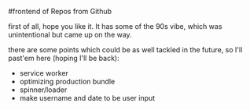 #frontend of Repos from Github

first of all, hope you like it. It has some of the 90s vibe, which was unintentional but came up on the way.

there are some points which could be as well tackled in the future, so I'll past'em here (hoping I'll be back):

- service worker
- optimizing production bundle
- spinner/loader
- make username and date to be user input